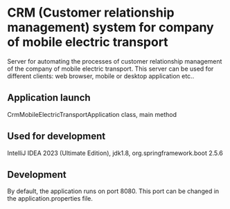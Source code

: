 # CRM (Customer relationship management) system for company of mobile electric transport
Server for automating the processes of customer relationship management of the company of mobile electric transport.
This server can be used for different clients: web browser, mobile or desktop application etc..   

## Application launch
CrmMobileElectricTransportApplication class, main method

## Used for development
IntelliJ IDEA 2023 (Ultimate Edition),
jdk1.8,
org.springframework.boot 2.5.6

## Development
By default, the application runs on port 8080.
This port can be changed in the application.properties file.
